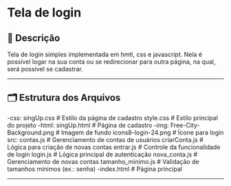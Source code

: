 # Tela de login

## 📄 Descrição
Tela de login simples implementada em hmtl, css e javascript. Nela é possível logar na sua conta ou se redirecionar para outra página, na qual, será possível se cadastrar.

---

## 🗂️ Estrutura dos Arquivos

-css:
   singUp.css        # Estilo da página de cadastro
   style.css         # Estilo principal do projeto
-html:
   singUp.html       # Página de cadastro
-img:
   Free-City-Background.png  # Imagem de fundo
   icons8-login-24.png       # Ícone para login
src:
   contas.js         # Gerenciamento de contas de usuários
   criarConta.js     # Lógica para criação de novas contas
   entrar.js         # Controle da funcionalidade de login
   login.js          # Lógica principal de autenticação
   nova_conta.js     # Gerenciamento de novas contas
   tamanho_minimo.js # Validação de tamanhos mínimos (ex.: senha)
-index.html            # Página principal

---
